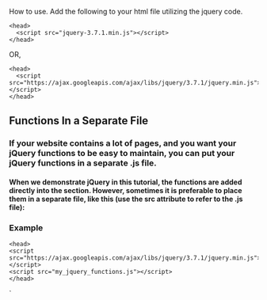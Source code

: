 How to use.  Add the following to your html file utilizing the jquery code.

```
<head>
  <script src="jquery-3.7.1.min.js"></script>
</head>
```

OR,

```
<head>
  <script src="https://ajax.googleapis.com/ajax/libs/jquery/3.7.1/jquery.min.js"></script>
</head> 
```

## Functions In a Separate File

### If your website contains a lot of pages, and you want your jQuery functions to be easy to maintain, you can put your jQuery functions in a separate .js file.

#### When we demonstrate jQuery in this tutorial, the functions are added directly into the <head> section. However, sometimes it is preferable to place them in a separate file, like this (use the src attribute to refer to the .js file):

### Example

```
<head>
<script src="https://ajax.googleapis.com/ajax/libs/jquery/3.7.1/jquery.min.js"></script>
<script src="my_jquery_functions.js"></script>
</head>
```



`

